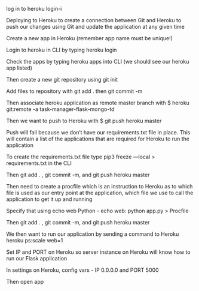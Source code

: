 
log in to heroku login-i

Deploying to Heroku
to create a connection between Git and Heroku to push our changes using Git and update the application at any given time

Create a new app in Heroku (remember app name must be unique!)

Login to heroku in CLI by typing heroku login

Check the apps by typing heroku apps into CLI (we should see our heroku app listed)

Then create a new git repository using git init

Add files to repository with git add . then git commit -m   

Then associate heroku application as remote master branch with $ heroku git:remote -a task-manager-flask-mongo-td

Then we want to push to Heroku with $ git push heroku master

Push will fail because we don’t have our requirements.txt file in place. This will contain a list of the applications that are required for Heroku to run the application

To create the requirements.txt file type pip3 freeze —local > requirements.txt in the CLI

Then git add . , git commit -m, and git push heroku master

Then need to create a procfile which is an instruction to Heroku as to which file is used as our entry point at the application, which file we use to call the application to get it up and running

Specify that using echo web Python - echo web: python app.py > Procfile 

Then git add . , git commit -m, and git push heroku master

We then want to run our application by sending a command to Heroku heroku ps:scale web=1

Set IP and PORT on Heroku so server instance on Heroku will know how to run our Flask application

In settings on Heroku, config vars - IP 0.0.0.0 and PORT 5000

Then open app

